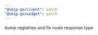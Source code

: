 ```yaml
---
"@skip-go/client": patch
"@skip-go/widget": patch
---
```


bump registries and fix route response type
